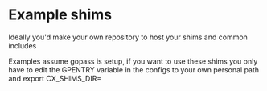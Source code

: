 # Example shims

Ideally you'd make your own repository to host your shims and common includes

Examples assume gopass is setup, if you want to use these shims you only have to
edit the GPENTRY variable in the configs to your own personal path and export CX_SHIMS_DIR=<this directory>
